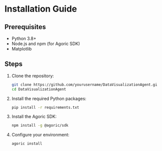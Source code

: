 
# Installation Guide

## Prerequisites
- Python 3.8+
- Node.js and npm (for Agoric SDK)
- Matplotlib

## Steps
1. Clone the repository:
   ```bash
   git clone https://github.com/yourusername/DataVisualizationAgent.git
   cd DataVisualizationAgent
   ```

2. Install the required Python packages:
   ```bash
   pip install -r requirements.txt
   ```

3. Install the Agoric SDK:
   ```bash
   npm install -g @agoric/sdk
   ```

4. Configure your environment:
   ```bash
   agoric install
   ```
